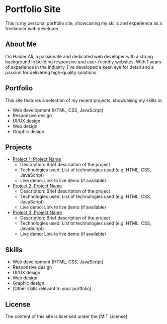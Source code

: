 # Portfolio Site

This is my personal portfolio site, showcasing my skills and experience as a freelancer web developer.

## About Me

I'm Haider Ali, a passionate and dedicated web developer with a strong background in building responsive and user-friendly websites. With 1 years of experience in the industry, I've developed a keen eye for detail and a passion for delivering high-quality solutions.

## Portfolio

This site features a selection of my recent projects, showcasing my skills in:

* Web development (HTML, CSS, JavaScript)
* Responsive design
* UI/UX design
* Web design
* Graphic design

## Projects

* [Project 1: Project Name](#)
	+ Description: Brief description of the project
	+ Technologies used: List of technologies used (e.g. HTML, CSS, JavaScript)
	+ Live demo: Link to live demo (if available)
* [Project 2: Project Name](#)
	+ Description: Brief description of the project
	+ Technologies used: List of technologies used (e.g. HTML, CSS, JavaScript)
	+ Live demo: Link to live demo (if available)
* [Project 3: Project Name](#)
	+ Description: Brief description of the project
	+ Technologies used: List of technologies used (e.g. HTML, CSS, JavaScript)
	+ Live demo: Link to live demo (if available)

## Skills

* Web development (HTML, CSS, JavaScript)
* Responsive design
* UI/UX design
* Web design
* Graphic design
* [Other skills relevant to your portfolio]


## License

The content of this site is licensed under the [MIT License]
